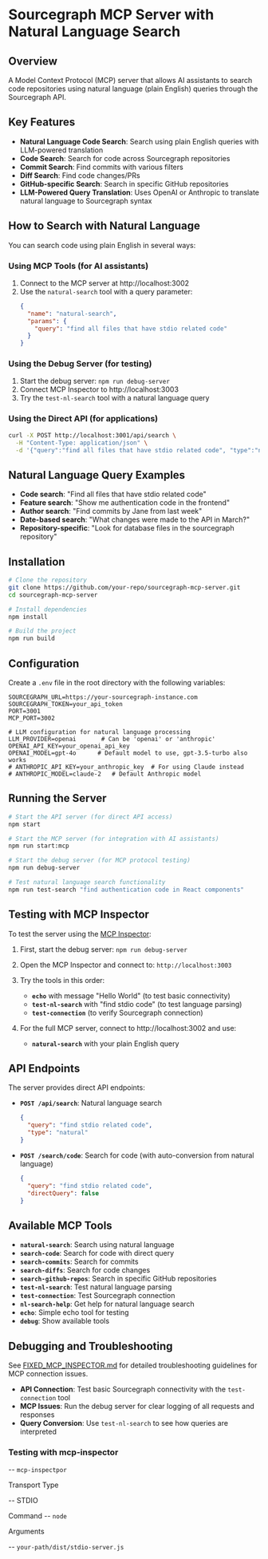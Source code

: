 # Sourcegraph MCP Server with Natural Language Search

## Overview

A Model Context Protocol (MCP) server that allows AI assistants to search code repositories using natural language (plain English) queries through the Sourcegraph API.

## Key Features

- **Natural Language Code Search**: Search using plain English queries with LLM-powered translation
- **Code Search**: Search for code across Sourcegraph repositories
- **Commit Search**: Find commits with various filters
- **Diff Search**: Find code changes/PRs
- **GitHub-specific Search**: Search in specific GitHub repositories
- **LLM-Powered Query Translation**: Uses OpenAI or Anthropic to translate natural language to Sourcegraph syntax

## How to Search with Natural Language

You can search code using plain English in several ways:

### Using MCP Tools (for AI assistants)

1. Connect to the MCP server at http://localhost:3002
2. Use the `natural-search` tool with a query parameter:
   ```json
   {
     "name": "natural-search",
     "params": {
       "query": "find all files that have stdio related code"
     }
   }
   ```

### Using the Debug Server (for testing)

1. Start the debug server: `npm run debug-server`
2. Connect MCP Inspector to http://localhost:3003
3. Try the `test-nl-search` tool with a natural language query

### Using the Direct API (for applications)

```bash
curl -X POST http://localhost:3001/api/search \
  -H "Content-Type: application/json" \
  -d '{"query":"find all files that have stdio related code", "type":"natural"}'
```

## Natural Language Query Examples

- **Code search**: "Find all files that have stdio related code"
- **Feature search**: "Show me authentication code in the frontend"
- **Author search**: "Find commits by Jane from last week"
- **Date-based search**: "What changes were made to the API in March?"
- **Repository-specific**: "Look for database files in the sourcegraph repository"

## Installation

```bash
# Clone the repository
git clone https://github.com/your-repo/sourcegraph-mcp-server.git
cd sourcegraph-mcp-server

# Install dependencies
npm install

# Build the project
npm run build
```

## Configuration

Create a `.env` file in the root directory with the following variables:

```
SOURCEGRAPH_URL=https://your-sourcegraph-instance.com
SOURCEGRAPH_TOKEN=your_api_token
PORT=3001
MCP_PORT=3002

# LLM configuration for natural language processing
LLM_PROVIDER=openai       # Can be 'openai' or 'anthropic'
OPENAI_API_KEY=your_openai_api_key
OPENAI_MODEL=gpt-4o      # Default model to use, gpt-3.5-turbo also works
# ANTHROPIC_API_KEY=your_anthropic_key  # For using Claude instead
# ANTHROPIC_MODEL=claude-2   # Default Anthropic model
```

## Running the Server

```bash
# Start the API server (for direct API access)
npm start

# Start the MCP server (for integration with AI assistants)
npm run start:mcp

# Start the debug server (for MCP protocol testing)
npm run debug-server

# Test natural language search functionality
npm run test-search "find authentication code in React components"
```

## Testing with MCP Inspector

To test the server using the [MCP Inspector](https://github.com/anthropics/mcp-inspector/):

1. First, start the debug server: `npm run debug-server`
2. Open the MCP Inspector and connect to: `http://localhost:3003`
3. Try the tools in this order:

   * **`echo`** with message "Hello World" (to test basic connectivity)
   * **`test-nl-search`** with "find stdio code" (to test language parsing)
   * **`test-connection`** (to verify Sourcegraph connection)

4. For the full MCP server, connect to http://localhost:3002 and use:
   * **`natural-search`** with your plain English query

## API Endpoints

The server provides direct API endpoints:

- **`POST /api/search`**: Natural language search
  ```json
  {
    "query": "find stdio related code",
    "type": "natural"
  }
  ```

- **`POST /search/code`**: Search for code (with auto-conversion from natural language)
  ```json
  {
    "query": "find stdio related code",
    "directQuery": false
  }
  ```

## Available MCP Tools

- **`natural-search`**: Search using natural language
- **`search-code`**: Search for code with direct query
- **`search-commits`**: Search for commits
- **`search-diffs`**: Search for code changes
- **`search-github-repos`**: Search in specific GitHub repositories
- **`test-nl-search`**: Test natural language parsing
- **`test-connection`**: Test Sourcegraph connection
- **`nl-search-help`**: Get help for natural language search
- **`echo`**: Simple echo tool for testing
- **`debug`**: Show available tools

## Debugging and Troubleshooting

See [FIXED_MCP_INSPECTOR.md](./FIXED_MCP_INSPECTOR.md) for detailed troubleshooting guidelines for MCP connection issues.

- **API Connection**: Test basic Sourcegraph connectivity with the `test-connection` tool
- **MCP Issues**: Run the debug server for clear logging of all requests and responses
- **Query Conversion**: Use `test-nl-search` to see how queries are interpreted

### Testing with mcp-inspector

-- ``` mcp-inspectpor   ```

Transport Type

-- STDIO

Command
-- ```node```

Arguments

-- ```your-path/dist/stdio-server.js```
